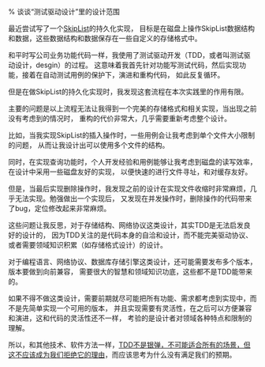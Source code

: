 % 谈谈“测试驱动设计”里的设计范围

最近尝试写了一个[SkipList](https://en.wikipedia.org/wiki/Skip_list)的持久化实现，
目标是在磁盘上操作SkipList数据结构和数据，这些数据结构和数据保存在一些自定义的存储格式中。

和平时写公司业务功能代码一样，我使用了测试驱动开发（TDD，或者叫测试驱动设计，desgin）的过程。
这意味着我首先针对功能写测试代码，然后实现功能，接着在自动测试用例的保护下，演进和重构代码，
如此反复循环。

但是在做SkipList的持久化实现时，我发现这套流程在本次实践里的作用有限。

主要的问题是以上流程无法让我得到一个完美的存储格式和相关实现，当出现之前没有考虑到的情况时，
重构的代价非常大，几乎需要重新考虑整个设计。

比如，当我实现SkipList的插入操作时，一些用例会让我考虑到单个文件大小限制的问题，
从而让我设计出可以使用多个文件的结构。

同时，在实现查询功能时，个人开发经验和用例能够让我考虑到磁盘的读写效率，在设计中采用一些磁盘友好的实现，
以便快速的进行文件寻址，和对缓存友好。

但是，当最后实现删除操作时，我发现之前的设计在实现文件收缩时非常麻烦，几乎无法实现。勉强做出一个实现后，
又发现在并发操作时，删除操作的代码带来了bug，定位修改起来非常麻烦。

这些问题让我反思，对于存储结构、网络协议这类设计，其实TDD是无法启发良好的设计的，
因为TDD关注的是代码本身的自洽和设计，而不能完美驱动协议、或者需要领域知识积累（如存储格式设计）的设计。

对于编程语言、网络协议、数据库存储引擎这类设计，还可能需要发布多个版本，版本要做到向前兼容，
需要很大的智慧和领域知识功底，这些都不是TDD能带来的。

如果不得不做这类设计，需要前期就尽可能把所有功能、需求都考虑到实现中，而不是先简单实现一个可用的版本，
并且实现需要有灵活性，在之后可以方便兼容和演进，这和代码的灵活性还不一样，
考验的是设计者对领域各种特点和限制的理解。

所以，和其他技术、软件方法一样，<a href="https://www.zhihu.com/question/37623307/answer/72955853">TDD不是银弹，不可能适合所有的场景，但这不应该成为我们拒绝它的理由</a>，而应该思考为什么没有满足我们的预期。